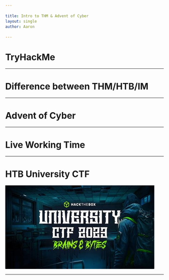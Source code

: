 ```yaml
---

title: Intro to THM & Advent of Cyber
layout: single
author: Aaron

---
```


# TryHackMe

---

# Difference between THM/HTB/IM

---

# Advent of Cyber

---

# Live Working Time

---

# HTB University CTF

![](./img/HTB-University-CTF-2023.jpg)

---
